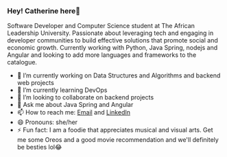 ### Hey! Catherine here👋

Software Developer and Computer Science student at The African Leadership University. Passionate about leveraging tech and engaging in developer communities to build effective solutions that promote social and economic growth. Currently working with Python, Java Spring, nodejs and Angular and looking to add more languages and frameworks to the catalogue.

- 🔭 I’m currently working on Data Structures and Algorithms and backend web projects
- 🌱 I’m currently learning DevOps
- 👯 I’m looking to collaborate on backend projects
- 💬 Ask me about Java Spring and Angular
- 📫 How to reach me: [Email](c.muthoni@alustudent.com) and [LinkedIn](https://www.linkedin.com/in/catherinemuthoni/)
- 😄 Pronouns: she/her
- ⚡ Fun fact: I am a foodie that appreciates musical and visual arts. Get me some Oreos and a good movie recommendation and we'll definitely be besties lol:joy:
<!--
- 🤔 I’m looking for help with ... 
-->
<!--
**cate865/cate865** is a ✨ _special_ ✨ repository because its `README.md` (this file) appears on your GitHub profile.

Here are some ideas to get you started:


-->
